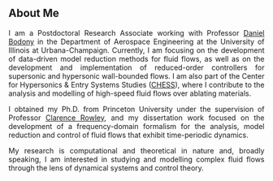 ## About Me
<p align="justify">
I am a Postdoctoral Research Associate working with Professor <a href="http://acoustics.ae.illinois.edu/">Daniel Bodony</a> in the Department of Aerospace Engineering at the University of Illinois at Urbana-Champaign.
Currently, I am focusing on the development of data-driven model reduction methods for fluid flows, as well as on the development and implementation of reduced-order controllers for supersonic and hypersonic wall-bounded flows.
I am also part of the Center for Hypersonics & Entry Systems Studies (<a href="https://chess.grainger.illinois.edu/">CHESS</a>), where I contribute to the analysis and modelling of high-speed fluid flows over ablating materials.
</p>

<p align="justify">
I obtained my Ph.D. from Princeton University under the supervision of Professor <a href="https://cwrowley.princeton.edu/">Clarence Rowley</a>, and my dissertation work focused on the development of a frequency-domain formalism for the analysis, model reduction and control of fluid flows that exhibit time-periodic dynamics.
</p>

<p align="justify">
My research is computational and theoretical in nature and, broadly speaking, I am interested in studying and modelling complex fluid flows through the lens of dynamical systems and control theory.
</p>




